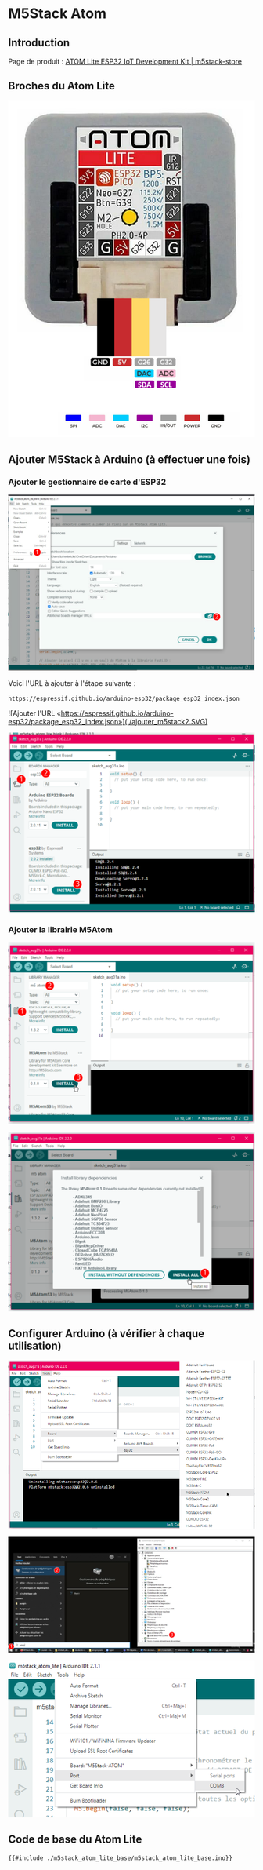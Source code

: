 # M5Stack Atom

## Introduction

Page de produit : [ATOM Lite ESP32 IoT Development Kit | m5stack-store](https://shop.m5stack.com/products/atom-lite-esp32-development-kit)

## Broches du Atom Lite

![Les broches du connecteur Grove du M5Stack Atom Lite](./m5stack_atom_broches.png) 

## Ajouter M5Stack à Arduino (à effectuer une fois)

### Ajouter le gestionnaire de carte d'ESP32

![Ouvrir les préférences et trouver la section «Additional boards manager URLs» en bas](./ajouter_m5stack1.SVG)

Voici l'URL à ajouter à l'étape suivante : 
```
https://espressif.github.io/arduino-esp32/package_esp32_index.json
```
![Ajouter l'URL «https://espressif.github.io/arduino-esp32/package_esp32_index.json»](./ajouter_m5stack2.SVG)

![Installer le gestionnaire de carte ESP32](./ajouter_m5stack3.SVG)

### Ajouter la librairie M5Atom

![Trouver la librairie M5Atom](./ajouter_m5atom1.SVG)

![Installer avec toutes les dépendances](./ajouter_m5atom2.SVG)

## Configurer Arduino (à vérifier à chaque utilisation)

![Configurer pour la bonne plateforme](./configurer_plateforme.png)

![Identifier le bon port (le numéro de COM risque d'être différent)](./trouver_port.svg)

![Configurer pour le bon port (le numéro de COM risque d'être différent)](./configurer_port.png)

## Code de base du Atom Lite

```arduino
{{#include ./m5stack_atom_lite_base/m5stack_atom_lite_base.ino}}
```

